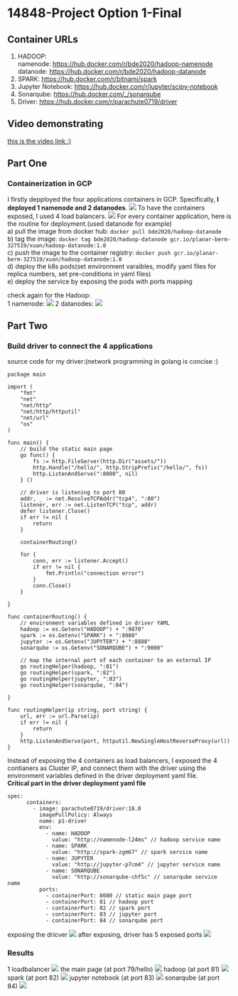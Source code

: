# 14848-Project Option 1-Final

## Container URLs
1. HADOOP: <br>
namenode: https://hub.docker.com/r/bde2020/hadoop-namenode<br>
datanode: https://hub.docker.com/r/bde2020/hadoop-datanode<br>
2. SPARK: https://hub.docker.com/r/bitnami/spark
3. Jupyter Notebook: https://hub.docker.com/r/jupyter/scipy-notebook
4. Sonarqube: https://hub.docker.com/_/sonarqube
5. Driver: https://hub.docker.com/r/parachute0719/driver

## Video demonstrating
[this is the video link :)](https://youtu.be/y-xqMuPL0RY)

## Part One
### Containerization in GCP
I firstly depployed the four applications containers in GCP. Specifically, **I deployed 1 namenode and 2 datanodes**.
![](https://github.com/Parachute-CMU/14848-project-final/blob/master/final/screenshots/step1/pods%20for%204%20containers.png)
To have the containers exposed, I used 4 load balancers.
![](https://github.com/Parachute-CMU/14848-project-final/blob/master/final/screenshots/step1/4%20load%20balancers.png)
For every container application, here is the routine for deployment.(used datanode for example)<br>
a) pull the image from docker hub: `docker pull bde2020/hadoop-datanode`<br>
b) tag the image: `docker tag bde2020/hadoop-datanode gcr.io/planar-berm-327519/xuan/hadoop-datanode:1.0`<br>
c) push the image to the container registry: `docker push gcr.io/planar-berm-327519/xuan/hadoop-datanode:1.0`<br>
d) deploy the k8s pods(set environment varaibles, modify yaml files for replica numbers, set pre-conditions in yaml files)<br>
e) deploy the service by exposing the pods with ports mapping<br>

check again for the Hadoop:<br>
1 namenode:
![](https://github.com/Parachute-CMU/14848-project-final/blob/master/final/screenshots/step1/1%20namenode.png)
2 datanodes:
![](https://github.com/Parachute-CMU/14848-project-final/blob/master/final/screenshots/step1/2%20datanodes.png)

## Part Two
### Build driver to connect the 4 applications
source code for my driver:(network programming in golang is concise :)
```golang
package main

import (
	"fmt"
	"net"
	"net/http"
	"net/http/httputil"
	"net/url"
	"os"
)

func main() {
	// build the static main page
	go func() {
		fs := http.FileServer(http.Dir("assets/"))
		http.Handle("/hello/", http.StripPrefix("/hello/", fs))
		http.ListenAndServe(":8080", nil)
	} ()

	// driver is listening to port 80
	addr, _ := net.ResolveTCPAddr("tcp4", ":80")
	listener, err := net.ListenTCP("tcp", addr)
	defer listener.Close()
	if err != nil {
		return
	}

	containerRouting()

	for {
		conn, err := listener.Accept()
		if err != nil {
			fmt.Println("connection error")
		}
		conn.Close()
	}

}

func containerRouting() {
	// environment variables defined in driver YAML
	hadoop := os.Getenv("HADOOP") + ":9870"
	spark := os.Getenv("SPARK") + ":8080"
	jupyter := os.Getenv("JUPYTER") + ":8888"
	sonarqube := os.Getenv("SONARQUBE") + ":9000"

	// map the internal port of each container to an external IP
	go routingHelper(hadoop, ":81")
	go routingHelper(spark, ":82")
	go routingHelper(jupyter, ":83")
	go routingHelper(sonarqube, ":84")

}

func routingHelper(ip string, port string) {
	url, err := url.Parse(ip)
	if err != nil {
		return
	}
	http.ListenAndServe(port, httputil.NewSingleHostReverseProxy(url))
}
```
Instead of exposing the 4 containers as load balancers, I exposed the 4 contianers as Cluster IP, 
and connect them with the driver using the environment variables defined in the driver deployment yaml file.<br>
**Critical part in the driver deployment yaml file**
```
spec:
      containers:
        - image: parachute0719/driver:18.0
          imagePullPolicy: Always
          name: p1-driver
          env:
            - name: HADOOP
              value: "http://namenode-l24ms" // hadoop service name
            - name: SPARK
              value: "http://spark-zgm67" // spark service name
            - name: JUPYTER
              value: "http://jupyter-p7cm4" // jupyter service name
            - name: SONARQUBE
              value: "http://sonarqube-chf5c" // sonarqube service name
          ports:
            - containerPort: 8080 // static main page port
            - containerPort: 81 // hadoop port
            - containerPort: 82 // spark port
            - containerPort: 83 // jupyter port
            - containerPort: 84 // sonarqube port
```
exposing the dricver
![](https://github.com/Parachute-CMU/14848-project-final/blob/master/final/screenshots/step2/how%20to%20expose%20driver.png)
after exposing, driver has 5 exposed ports
![](https://github.com/Parachute-CMU/14848-project-final/blob/master/final/screenshots/step2/driver.png)
### Results
1 loadbalancer
![](https://github.com/Parachute-CMU/14848-project-final/blob/master/final/screenshots/step2/1%20load%20balancer.png)
the main page (at port 79/hello)
![](https://github.com/Parachute-CMU/14848-project-final/blob/master/final/screenshots/step2/mainpage79.png)
hadoop (at port 81)
![](https://github.com/Parachute-CMU/14848-project-final/blob/master/final/screenshots/step2/hadoop81.png)
spark (at port 82)
![](https://github.com/Parachute-CMU/14848-project-final/blob/master/final/screenshots/step2/spark82.png)
jupyter notebook (at port 83)
![](https://github.com/Parachute-CMU/14848-project-final/blob/master/final/screenshots/step2/jupyter83.png)
sonarqube (at port 84)
![](https://github.com/Parachute-CMU/14848-project-final/blob/master/final/screenshots/step2/sonarqube84.png)
